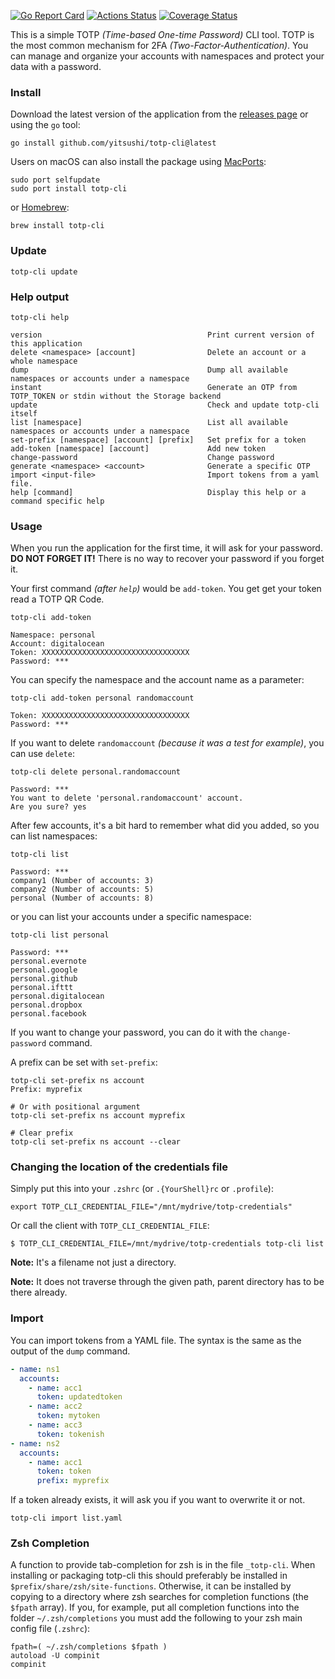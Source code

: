 [![Go Report Card](https://goreportcard.com/badge/github.com/yitsushi/totp-cli)](https://goreportcard.com/report/github.com/yitsushi/totp-cli)
[![Actions Status](https://github.com/yitsushi/totp-cli/actions/workflows/quality-check.yaml/badge.svg)](https://github.com/yitsushi/totp-cli/actions/workflows/quality-check.yaml)
[![Coverage Status](https://coveralls.io/repos/github/yitsushi/totp-cli/badge.svg?branch=main)](https://coveralls.io/github/yitsushi/totp-cli?branch=main)

This is a simple TOTP _(Time-based One-time Password)_ CLI tool.
TOTP is the most common mechanism for 2FA _(Two-Factor-Authentication)_.
You can manage and organize your accounts with namespaces
and protect your data with a password.

### Install

Download the latest version of the application
from the [releases page](https://github.com/yitsushi/totp-cli/releases/latest) or using the `go` tool:

```shell
go install github.com/yitsushi/totp-cli@latest
```

Users on macOS can also install the package using [MacPorts](https://ports.macports.org/port/totp-cli/summary):

```shell
sudo port selfupdate
sudo port install totp-cli
```

or [Homebrew](https://brew.sh/):

```
brew install totp-cli
```

### Update

```shell
totp-cli update
```

### Help output

```shell
totp-cli help
```

```
version                                     Print current version of this application
delete <namespace> [account]                Delete an account or a whole namespace
dump                                        Dump all available namespaces or accounts under a namespace
instant                                     Generate an OTP from TOTP_TOKEN or stdin without the Storage backend
update                                      Check and update totp-cli itself
list [namespace]                            List all available namespaces or accounts under a namespace
set-prefix [namespace] [account] [prefix]   Set prefix for a token
add-token [namespace] [account]             Add new token
change-password                             Change password
generate <namespace> <account>              Generate a specific OTP
import <input-file>                         Import tokens from a yaml file.
help [command]                              Display this help or a command specific help
```

### Usage

When you run the application for the first time, it will ask
for your password. **DO NOT FORGET IT!** There is no way to
recover your password if you forget it.

Your first command _(after `help`)_ would be `add-token`. You get get
your token read a TOTP QR Code.

```shell
totp-cli add-token
```

```
Namespace: personal
Account: digitalocean
Token: XXXXXXXXXXXXXXXXXXXXXXXXXXXXXXXXX
Password: ***
```

You can specify the namespace and the account name as a parameter:

```shell
totp-cli add-token personal randomaccount
```

```
Token: XXXXXXXXXXXXXXXXXXXXXXXXXXXXXXXXX
Password: ***
```

If you want to delete `randomaccount` _(because it was a test for example)_,
you can use `delete`:

```shell
totp-cli delete personal.randomaccount
```

```
Password: ***
You want to delete 'personal.randomaccount' account.
Are you sure? yes
```

After few accounts, it's a bit hard to remember what did you added,
so you can list namespaces:

```shell
totp-cli list
```

```
Password: ***
company1 (Number of accounts: 3)
company2 (Number of accounts: 5)
personal (Number of accounts: 8)
```

or you can list your accounts under a specific namespace:

```shell
totp-cli list personal
```

```
Password: ***
personal.evernote
personal.google
personal.github
personal.ifttt
personal.digitalocean
personal.dropbox
personal.facebook
```

If you want to change your password,
you can do it with the `change-password` command.

A prefix can be set with `set-prefix`:

```
totp-cli set-prefix ns account
Prefix: myprefix

# Or with positional argument
totp-cli set-prefix ns account myprefix

# Clear prefix
totp-cli set-prefix ns account --clear
```

### Changing the location of the credentials file

Simply put this into your `.zshrc` (or `.{YourShell}rc` or `.profile`):

```shell
export TOTP_CLI_CREDENTIAL_FILE="/mnt/mydrive/totp-credentials"
```

Or call the client with `TOTP_CLI_CREDENTIAL_FILE`:

```shell
$ TOTP_CLI_CREDENTIAL_FILE=/mnt/mydrive/totp-credentials totp-cli list
```

**Note:** It's a filename not just a directory.

**Note:** It does not traverse through the given path,
      parent directory has to be there already.

### Import

You can import tokens from a YAML file. The syntax is the same as the output of
the `dump` command.

```yaml
- name: ns1
  accounts:
    - name: acc1
      token: updatedtoken
    - name: acc2
      token: mytoken
    - name: acc3
      token: tokenish
- name: ns2
  accounts:
    - name: acc1
      token: token
      prefix: myprefix
```

If a token already exists, it will ask you if you want to overwrite it or not.

```shell
totp-cli import list.yaml
```

### Zsh Completion

A function to provide tab-completion for zsh is in the file `_totp-cli`.
When installing or packaging totp-cli this should preferably be
installed in `$prefix/share/zsh/site-functions`. Otherwise, it can be
installed by copying to a directory where zsh searches for completion
functions (the `$fpath` array). If you, for example, put all completion
functions into the folder `~/.zsh/completions` you must add the
following to your zsh main config file (`.zshrc`):

```shell
fpath=( ~/.zsh/completions $fpath )
autoload -U compinit
compinit
```
